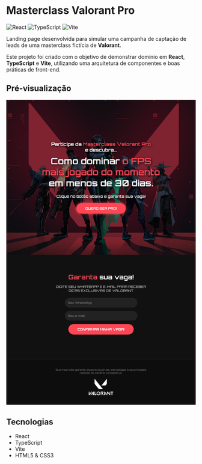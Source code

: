 # Masterclass Valorant Pro

![React](https://img.shields.io/badge/react-%2320232a.svg?style=for-the-badge&logo=react&logoColor=%2361DAFB)
![TypeScript](https://img.shields.io/badge/typescript-%23007ACC.svg?style=for-the-badge&logo=typescript&logoColor=white)
![Vite](https://img.shields.io/badge/vite-%23646CFF.svg?style=for-the-badge&logo=vite&logoColor=white)

Landing page desenvolvida para simular uma campanha de captação de leads de uma masterclass fictícia de **Valorant**.

Este projeto foi criado com o objetivo de demonstrar domínio em **React**, **TypeScript** e **Vite**, utilizando uma arquitetura de componentes e boas práticas de front-end.

## Pré-visualização

![Screenshot do projeto](./src/assets/valorant-screenshot.png)

## Tecnologias

- React
- TypeScript
- Vite
- HTML5 & CSS3